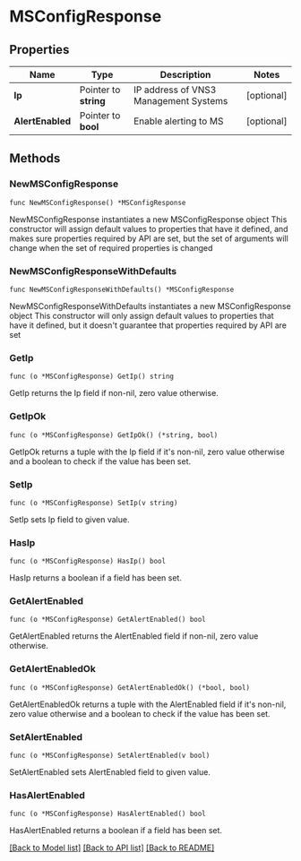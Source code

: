 # MSConfigResponse

## Properties

Name | Type | Description | Notes
------------ | ------------- | ------------- | -------------
**Ip** | Pointer to **string** | IP address of VNS3 Management Systems | [optional] 
**AlertEnabled** | Pointer to **bool** | Enable alerting to MS | [optional] 

## Methods

### NewMSConfigResponse

`func NewMSConfigResponse() *MSConfigResponse`

NewMSConfigResponse instantiates a new MSConfigResponse object
This constructor will assign default values to properties that have it defined,
and makes sure properties required by API are set, but the set of arguments
will change when the set of required properties is changed

### NewMSConfigResponseWithDefaults

`func NewMSConfigResponseWithDefaults() *MSConfigResponse`

NewMSConfigResponseWithDefaults instantiates a new MSConfigResponse object
This constructor will only assign default values to properties that have it defined,
but it doesn't guarantee that properties required by API are set

### GetIp

`func (o *MSConfigResponse) GetIp() string`

GetIp returns the Ip field if non-nil, zero value otherwise.

### GetIpOk

`func (o *MSConfigResponse) GetIpOk() (*string, bool)`

GetIpOk returns a tuple with the Ip field if it's non-nil, zero value otherwise
and a boolean to check if the value has been set.

### SetIp

`func (o *MSConfigResponse) SetIp(v string)`

SetIp sets Ip field to given value.

### HasIp

`func (o *MSConfigResponse) HasIp() bool`

HasIp returns a boolean if a field has been set.

### GetAlertEnabled

`func (o *MSConfigResponse) GetAlertEnabled() bool`

GetAlertEnabled returns the AlertEnabled field if non-nil, zero value otherwise.

### GetAlertEnabledOk

`func (o *MSConfigResponse) GetAlertEnabledOk() (*bool, bool)`

GetAlertEnabledOk returns a tuple with the AlertEnabled field if it's non-nil, zero value otherwise
and a boolean to check if the value has been set.

### SetAlertEnabled

`func (o *MSConfigResponse) SetAlertEnabled(v bool)`

SetAlertEnabled sets AlertEnabled field to given value.

### HasAlertEnabled

`func (o *MSConfigResponse) HasAlertEnabled() bool`

HasAlertEnabled returns a boolean if a field has been set.


[[Back to Model list]](../README.md#documentation-for-models) [[Back to API list]](../README.md#documentation-for-api-endpoints) [[Back to README]](../README.md)


